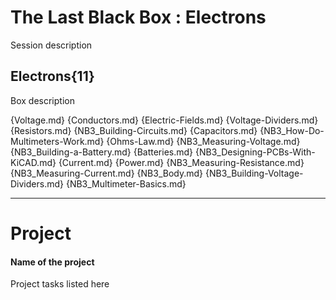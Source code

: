 # The Last Black Box : Electrons
Session description

## Electrons{11}
Box description

{Voltage.md}
{Conductors.md}
{Electric-Fields.md}
{Voltage-Dividers.md}
{Resistors.md}
{NB3_Building-Circuits.md}
{Capacitors.md}
{NB3_How-Do-Multimeters-Work.md}
{Ohms-Law.md}
{NB3_Measuring-Voltage.md}
{NB3_Building-a-Battery.md}
{Batteries.md}
{NB3_Designing-PCBs-With-KiCAD.md}
{Current.md}
{Power.md}
{NB3_Measuring-Resistance.md}
{NB3_Measuring-Current.md}
{NB3_Body.md}
{NB3_Building-Voltage-Dividers.md}
{NB3_Multimeter-Basics.md}

---

# Project
#### Name of the project
Project tasks listed here
